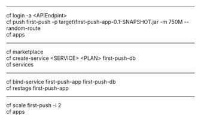 ---------------------------------------  

cf login -a \<APIEndpint>  
cf push first-push -p target\first-push-app-0.1-SNAPSHOT.jar -m 750M --random-route  
cf apps  
  
---------------------------------------  

cf marketplace  
cf create-service \<SERVICE> \<PLAN> first-push-db  
cf services  
  
---------------------------------------  

cf bind-service first-push-app first-push-db  
cf restage first-push-app  
  
---------------------------------------  

cf scale first-push -i 2  
cf apps  
